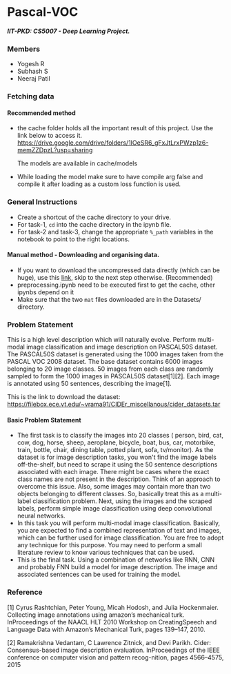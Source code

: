 # Pascal-VOC
**_IIT-PKD: CS5007 - Deep Learning Project._**

### Members
- Yogesh R
- Subhash S
- Neeraj Patil

### Fetching data
#### Recommended method
- the cache folder holds all the important result of this project. Use the link below to access it.  
  https://drive.google.com/drive/folders/1IOeSR6_gFxJtLrxPWzp1z6-memZZDpzL?usp=sharing
  
  The models are available in cache/models
- While loading the model make sure to have compile arg false and compile it after loading as a custom loss function is used.

### General Instructions
- Create a shortcut of the cache directory to your drive.
- For task-1, `cd` into the cache directory in the ipynb file.
- For task-2 and task-3, change the appropriate `%_path` variables in the notebook to point to the right locations.

#### Manual method - Downloading and organising data.
- If you want to download the uncompressed data directly (which can be huge), use this [link](https://drive.google.com/drive/folders/1w-Kg6hr93Ov3OyGK2bctxAg9axfhpIKj?usp=sharing), skip to the next step otherwise. (Recommended)
- preprocessing.ipynb need to be executed first to get the cache, other ipynbs depend on it
- Make sure that the two `mat` files downloaded are in the Datasets/ directory.

### Problem Statement

This is a high level description which will naturally evolve. Perform multi-modal image classification and image description on PASCAL50S dataset. The PASCAL50S dataset is generated using the 1000 images taken from the PASCAL VOC 2008 dataset. The base dataset contains 6000 images belonging to 20 image classes. 50 images from each class are randomly sampled to form the 1000 images in PASCAL50S dataset[1][2]. Each image is annotated using 50 sentences, describing the image[1].

This is the link to download the dataset: https://filebox.ece.vt.edu/~vrama91/CIDEr_miscellanous/cider_datasets.tar


#### Basic Problem Statement
- The first task is to classify the images into 20 classes ( person, bird, cat, cow, dog, horse, sheep, aeroplane, bicycle, boat, bus, car, motorbike, train, bottle, chair, dining table, potted plant, sofa, tv/monitor). As the dataset is for image description tasks, you won't find the image labels off-the-shelf, but need to scrape it using the 50 sentence descriptions associated with each image. There might be cases where the exact class names are not present in the description. Think of an approach to overcome this issue. Also, some images may contain more than two objects belonging to different classes. So, basically treat this as a multi-label classification problem. Next, using the images and the scraped labels, perform simple image classification using deep convolutional neural networks. 
- In this task you will perform multi-modal image classification. Basically, you are expected to find a combined representation of text and images, which can be further used for image classification. You are free to adopt any technique for this purpose. You may need to perform a small literature review to know various techniques that can be used. 
- This is the final task. Using a combination of networks like RNN, CNN and probably FNN build a model for image description. The image and associated sentences can be used for training the model.


### Reference

[1]  Cyrus Rashtchian, Peter Young, Micah Hodosh, and Julia Hockenmaier. Collecting image annotations using amazon’s mechanical turk.  InProceedings  of  the  NAACL  HLT  2010  Workshop  on  CreatingSpeech and Language Data with Amazon’s Mechanical Turk, pages 139–147, 2010.

[2]  Ramakrishna  Vedantam,  C  Lawrence  Zitnick,  and  Devi  Parikh.   Cider:   Consensus-based  image description evaluation.  InProceedings of the IEEE conference on computer vision and pattern recog-nition, pages 4566–4575, 2015


